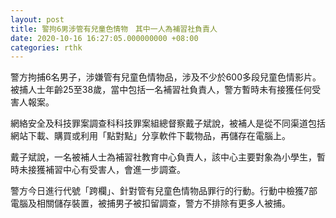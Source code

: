 ```yaml
---
layout: post
title: 警拘6男涉管有兒童色情物　其中一人為補習社負責人
date: 2020-10-16 16:27:05.000000000 +08:00
categories: rthk
---
```


警方拘捕6名男子，涉嫌管有兒童色情物品，涉及不少於600多段兒童色情影片。被捕人士年齡25至38歲，當中包括一名補習社負責人，警方暫時未有接獲任何受害人報案。

網絡安全及科技罪案調查科科技罪案組總督察戴子斌說，被補人是從不同渠道包括網站下載、購買或利用「點對點」分享軟件下載物品，再儲存在電腦上。

戴子斌說，一名被補人士為補習社教育中心負責人，該中心主要對象為小學生，暫時未接獲補習中心有受害人，會進一步調查。

警方今日進行代號「跨欄」、針對管有兒童色情物品罪行的行動。行動中檢獲7部電腦及相關儲存裝置，被捕男子被扣留調查，警方不排除有更多人被捕。
